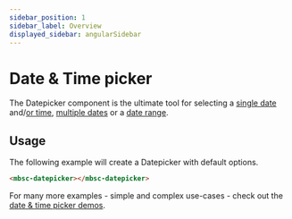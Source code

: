 ```yaml
---
sidebar_position: 1
sidebar_label: Overview
displayed_sidebar: angularSidebar
---
```


# Date & Time picker

The Datepicker component is the ultimate tool for selecting a [single date](https://demo.mobiscroll.com/calendar) and/[or time](https://demo.mobiscroll.com/datetime), [multiple dates](https://demo.mobiscroll.com/calendar/multiple-select#) or a [date range](https://demo.mobiscroll.com/range).

## Usage

The following example will create a Datepicker with default options.

```html
<mbsc-datepicker></mbsc-datepicker>
```

For many more examples - simple and complex use-cases - check out the [date & time picker demos](https://demo.mobiscroll.com/calendar).